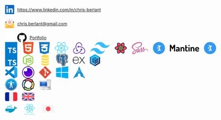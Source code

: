 <body>

<div style="display: flex; flex-direction: column; gap: 16px;">
    <div style="display: flex; align-items: center; gap: 10px;">
        <img src="./img/linkedin-logo.svg" alt="linkedin logo" height="30" />
        <a href= "https://www.linkedin.com/in/chris-berlant">https://www.linkedin.com/in/chris-berlant</a>
    </div>
    <div style="display: flex; align-items: center; gap: 10px;">
        <img src="./img/email-logo.svg" alt="email logo" height="30" />
        <a href="mailto:chris.berlant@gmail.com">chris.berlant@gmail.com</a>
    </div>
    <div style="display: flex; align-items: center; gap: 10px;">
        <img src="./img/github-dark-logo.svg#gh-dark-mode-only" alt="github logo" height="30" />
        <img src="./img/github-light-logo.svg#gh-light-mode-only" alt="github logo" height="30" />
        <a href= "https://chrisberlant.github.io/">Portfolio</a>
    </div>
</div>

<div style="display: flex; gap: 16px;">
    <img src="./img/typescript-logo.svg" alt="typescript logo" height="40" />
    <img src="./img/html-logo.svg" alt="html logo" height="40" />
    <img src="./img/css-logo.svg" alt="css logo" height="40" />
    <img src="./img/react-logo.svg" alt="react logo" height="40" />
    <img src="./img/redux-logo.svg" alt="redux logo" height="40" />
    <img src="./img/tailwind-logo.svg" alt="tailwind logo" height="40" />
    <img src="./img/tanstack-logo.svg" alt="tanstack react query logo" height="40" />
    <img src="./img/sass-logo.svg" alt="sass logo" height="40" />
    <img src="./img/mantine-light-logo.svg#gh-light-mode-only" alt="mantine logo" height="40" />
    <img src="./img/mantine-dark-logo.svg#gh-dark-mode-only" alt="mantine logo" height="40" />
</div>

<div style="display: flex; gap: 16px;">
    <img src="./img/typescript-logo.svg" alt="typescript logo" height="40" />
    <img src="./img/nodejs-logo.svg" alt="node logo" height="40" />
    <img src="./img/sql-logo.svg" alt="sql logo" height="40" />
    <img src="./img/postgresql-logo.svg" alt="postgresql logo" height="40" />
    <img src="./img/express-logo.png" alt="express logo" height="40" />
    <img src="./img/sequelize-logo.svg" alt="sequelize logo" height="40" />
</div>

<div style="display: flex; gap: 16px;">
    <img src="./img/vscode-logo.svg" alt="vscode logo" height="40" />
    <img src="./img/insomnia-logo.svg" alt="insomnia logo" height="40" />
    <img src="./img/git-logo.svg" alt="git logo" height="40" />
    <img src="./img/windows-logo.svg" alt="windows logo" height="40" />
    <img src="./img/arch-logo.svg" alt="arch linux logo" height="40" />
</div>

<div style="display: flex; gap: 16px;">
    <img src="./img/accessibility-logo.svg" alt="accessibility logo" height="40" />
    <img src="./img/agile-logo.png" alt="agile methodology logo" height="40" />
    <img src="./img/it-logo.svg" alt="IT logo" height="40" />
</div>

<div style="display: flex; gap: 16px;">
    <img src="./img/french-flag.svg" alt="french flag" height="40" />
    <img src="./img/uk-flag.svg" alt="UK flag" height="40" />
</div>

<div style="display: flex; gap: 16px;">
    <img src="./img/docker-logo.svg" alt="docker logo" height="40" />
    <img src="./img/react-native-logo.svg" alt="react native logo" height="40" />
    <img src="./img/japanese-flag.svg" alt="japanese flag" height="40" />

</div>

</body>

<!--
Here are some ideas to get you started:

-   🔭 I’m currently working on ...
-   🌱 I’m currently learning ...
-   👯 I’m looking to collaborate on ...
-   🤔 I’m looking for help with ...
-   💬 Ask me about ...
-   📫 How to reach me: ...
-   😄 Pronouns: ...
-   ⚡ Fun fact: ...
-->
